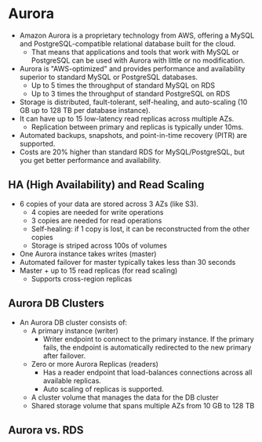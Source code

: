 # Aurora

- Amazon Aurora is a proprietary technology from AWS, offering a MySQL and PostgreSQL-compatible relational database built for the cloud.
  - That means that applications and tools that work with MySQL or PostgreSQL can be used with Aurora with little or no modification.
- Aurora is "AWS-optimized" and provides performance and availability superior to standard MySQL or PostgreSQL databases.
  - Up to 5 times the throughput of standard MySQL on RDS
  - Up to 3 times the throughput of standard PostgreSQL on RDS
- Storage is distributed, fault-tolerant, self-healing, and auto-scaling (10 GB up to 128 TB per database instance).
- It can have up to 15 low-latency read replicas across multiple AZs.
  - Replication between primary and replicas is typically under 10ms.
- Automated backups, snapshots, and point-in-time recovery (PITR) are supported.
- Costs are 20% higher than standard RDS for MySQL/PostgreSQL, but you get better performance and availability.

## HA (High Availability) and Read Scaling

- 6 copies of your data are stored across 3 AZs (like S3).
  - 4 copies are needed for write operations
  - 3 copies are needed for read operations
  - Self-healing: if 1 copy is lost, it can be reconstructed from the other copies
  - Storage is striped across 100s of volumes
- One Aurora instance takes writes (master)
- Automated failover for master typically takes less than 30 seconds
- Master + up to 15 read replicas (for read scaling)
  - Supports cross-region replicas

## Aurora DB Clusters

- An Aurora DB cluster consists of:
  - A primary instance (writer)
    - Writer endpoint to connect to the primary instance. If the primary fails, the endpoint is automatically redirected to the new primary after failover.
  - Zero or more Aurora Replicas (readers)
    - Has a reader endpoint that load-balances connections across all available replicas.
    - Auto scaling of replicas is supported.
  - A cluster volume that manages the data for the DB cluster
  - Shared storage volume that spans multiple AZs from 10 GB to 128 TB

## Aurora vs. RDS
